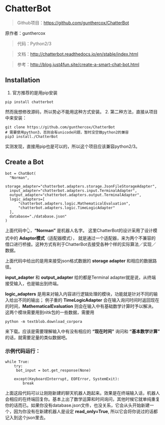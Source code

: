 # ChatterBot
>Github项目：https://github.com/gunthercox/ChatterBot
>
原作者：gunthercox

>代码：Python2/3

>文档：http://chatterbot.readthedocs.io/en/stable/index.html

>参考：http://blog.just4fun.site/create-a-smart-chat-bot.html

## Installation
1. 官方推荐的是用pip安装
```
pip install chatterbot
```
然而我想修改源码，所以势必不能用这种方式安装。
2. 第二种方法，直接从项目中来安装：
```
git clone https://github.com/gunthercox/ChatterBot
# 需要使用python3，否则会有unicode问题，暂时没空做python2的兼容
pip3 install./ChatterBot
```
实测发现，直接用pip也是可以的，所以这个项目应该兼容python2/3。

## Create a Bot
```
bot = ChatBot(
  "Norman",
  storage_adapter="chatterbot.adapters.storage.JsonFileStorageAdapter",
  input_adapter="chatterbot.adapters.input.TerminalAdapter",
  output_adapter="chatterbot.adapters.output.TerminalAdapter",
  logic_adapters=[
      "chatterbot.adapters.logic.MathematicalEvaluation",
      "chatterbot.adapters.logic.TimeLogicAdapter"
  ],
  database="./database.json"
)
```
上面代码中👆，**“Norman”** 是机器人名字。
这里ChatterBot的设计采用了设计模式中的 **Adaptor模式**（适配器模式）， 就是通过一个适配器，来为两个不兼容的借口进行桥接。这种方式有利于ChatterBot去接受各种个样的实际算法／实现／数据。

上面代码中给出的是用来接受json格式数据的 **storage adapter** 和相应的数据路径。

**input_adapter** 和 **output_adapter** 给的都是Terminal adapter就是说，从终端接受输入，也是输出到终端。

**logic_adapters** 是用来对输入内容进行逻辑处理的模块，功能就是针对不同的输入给出不同的输出； 例子重的 __TimeLogicAdapter__ 会在输入询问时间时返回现在的时间，__MathematicalEvaluation__ 则会在输入中有基础数学计算时予以解决。这两个模块需要用到nltk包的一些数据，需要用
```
python -m textblob.download_corpora
```
来下载。应该是需要理解输入中有没有相应的 **“现在时间”** 询问和 **“基本数学计算”** 的话，就需要足量的类似数据吧。

### 示例代码运行：
```
while True:
    try:
     bot_input = bot.get_response(None)

    except(KeyboardInterrupt, EOFError, SystemExit):
        break
```
上面这段代码可以让刚刚新建的聊天机器人跑起来。效果是在终端输入话，机器人会相应的在终端回复你。基本上出了数学运算和时间询问，其他时候它就单纯重复你的话而已。如果你没有database.json文件，也没关系，它会从头开始新建一个，因为你没有在新建机器人是设定 **read_only=True**, 所以它会将你说过的话都记入到这个json里去。
